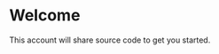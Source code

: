 Welcome
=======

This account will share source code to get you started.

<!---
bremer-as/bremer-as is a ✨ special ✨ repository because its `README.md` (this file) appears on your GitHub profile.
You can click the Preview link to take a look at your changes.
--->
